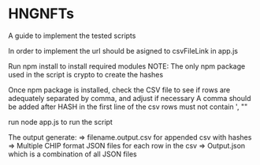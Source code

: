 # HNGNFTs
A guide to implement the tested scripts

<!-- Asigning the csvFileLink -->
In order to implement the url should be asigned to csvFileLink in app.js

<!-- Importing Variables -->
Run npm install to install required modules
NOTE: The only npm  package used in the script is crypto to create the hashes

<!-- Make Adjustements -->
Once npm package is installed, check the CSV file to see if rows are adequately separated by comma, and adjust if necessary
A comma should be added after HASH in the first line of the csv
rows must not contain ', ""

<!-- RUN THE SCRPT -->
run node app.js to run the script

<!-- OUTPUT -->
The output generate: 
 => filename.output.csv for appended csv with hashes
 => Multiple CHIP format JSON files for each row in the csv
 => Output.json which is a combination of all JSON files
